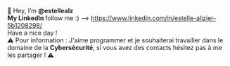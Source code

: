 👋 Hey, I’m <strong>@estellealz</strong>
<br><strong>My LinkedIn </strong>follow me :) --> https://www.linkedin.com/in/estelle-alizier-5b1208298/
<br>Have a nice day !
<br>⚠️ Pour information : J'aime programmer et je souhaiterai travailler dans le domaine de la <strong>Cybersécurité</strong>, si vous avez des contacts hésitez pas à me les partager ! ⚠️<br>
<!---
estellealz/estellealz is a ✨ special ✨ repository because its `README.md` (this file) appears on your GitHub profile.
You can click the Preview link to take a look at your changes.
--->

